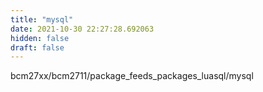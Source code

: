 ```yaml
---
title: "mysql"
date: 2021-10-30 22:27:28.692063
hidden: false
draft: false
---
```


bcm27xx/bcm2711/package_feeds_packages_luasql/mysql

